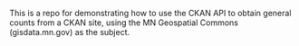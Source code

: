 This is a repo for demonstrating how to use the CKAN API to obtain general counts from a CKAN site, using the MN Geospatial Commons (gisdata.mn.gov) as the subject.
